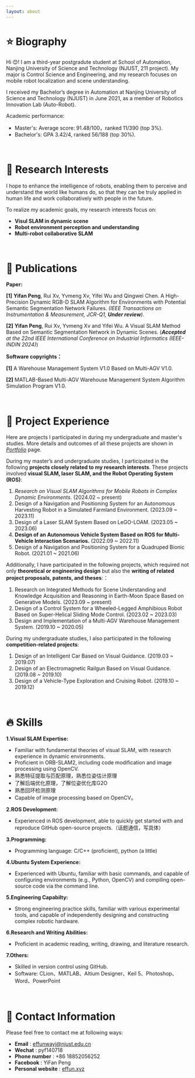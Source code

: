 ```yaml
---
layout: about 
---
```


# &#11088; Biography
Hi &#128522;! I am a third-year postgradute student at School of Automation, Nanjing University of Science and Technology (NJUST, 211 project).
My major is Control Science and Engineering, and my research focuses on mobile robot localization and scene understanding.

I received my Bachelor’s degree in Automation at Nanjing University of Science and Technology (NJUST) in June 2021, as a member of Robotics Innovation Lab (Auto-Robot). 

Academic performance:

* Master's: Average score: 91.48/100，ranked 11/390 (top 3%).
* Bachelor's: GPA 3.42/4, ranked 56/188 (top 30%).

<br/>

# &#128640; Research Interests
I hope to enhance the intelligence of robots, enabling them to perceive and understand the world like humans do, so that they can be truly applied in human life and work collaboratively with people in the future. 

To realize my academic goals, my research interests focus on:

* **Visul SLAM in dynamic scene**
* **Robot environment perception and understanding**
* **Multi-robot collaborative SLAM**

<br/>

# &#128220; Publications

**Paper:**

<strong>[1]</strong> **Yifan Peng**, Rui Xv, Yvmeng Xv, Yifei Wu and Qingwei Chen. A High-Precision Dynamic RGB-D SLAM Algorithm for Environments with Potential Semantic Segmentation Network Failures. *(IEEE Transactions on Instrumentation & Measurement, JCR-Q1, **Under review**).*

<strong>[2]</strong> **Yifan Peng**, Rui Xv, Yvmeng Xv and Yifei Wu. A Visual SLAM Method Based on Semantic Segmentation Network in Dynamic Scenes. (***Accepted** at the 22nd IEEE International Conference on Industrial Informatics (IEEE-INDIN 2024)*)

**Software copyrights：**

<strong>[1]</strong> A Warehouse Management System V1.0 Based on Multi-AGV V1.0.

<strong>[2]</strong> MATLAB-Based Multi-AGV Warehouse Management System Algorithm Simulation Program V1.0.

<br/>

# &#128225; Project Experience

Here are projects I participated in during my undergraduate and master's studies. More details and outcomes of all these projects are shown in [*Portfolio*](https://effun.xyz/portfolio/) page.

During my master’s and undergraduate studies, I participated in the following **projects closely related to my research interests**. These projects involved **visual SLAM, laser SLAM, and the Robot Operating System (ROS)**:

1. *Research on Visual SLAM Algorithms for Mobile Robots in Complex Dynamic Environments.* (2024.02 ~ present)
2. Design of a Navigation and Positioning System for an Autonomous Harvesting Robot in a Simulated Farmland Environment. (2023.09 ~ 2023.11)
3. Design of a Laser SLAM System Based on LeGO-LOAM. (2023.05 ~ 2023.06)
4. **Design of an Autonomous Vehicle System Based on ROS for Multi-Vehicle Interaction Scenarios.** (2022.09 ~ 2022.11)
5. Design of a Navigation and Positioning System for a Quadruped Bionic Robot. (2021.01 ~ 2021.06)

Additionally, I have participated in the following projects, which required not only **theoretical or engineering design** but also the **writing of related project proposals, patents, and theses**:：

1. Research on Integrated Methods for Scene Understanding and Knowledge Acquisition and Reasoning in Earth-Moon Space Based on Generative Models. (2023.09 ~ present)
2. Design of a Control System for a Wheeled-Legged Amphibious Robot Based on Super-Helical Sliding Mode Control. (2023.02 ~ 2023.03)
3. Design and Implementation of a Multi-AGV Warehouse Management System. (2019.10 ~ 2020.05)

During my undergraduate studies, I also participated in the following **competition-related projects**:

1. Design of an Intelligent Car Based on Visual Guidance. (2019.03 ~ 2019.07)
2. Design of an Electromagnetic Railgun Based on Visual Guidance. (2019.08 ~ 2019.10)
3. Design of a Vehicle-Type Exploration and Cruising Robot. (2019.10 ~ 2019.12)

<br/>

# &#128293; Skills
**1.Visual SLAM Expertise:**
* Familiar with fundamental theories of visual SLAM, with research experience in dynamic environments.
* Proficient in ORB-SLAM2, including code modification and image processing using OpenCV.
* 熟悉特征提取与匹配原理，熟悉位姿估计原理
* 了解后端优化原理，了解位姿优化库G2O
* 熟悉回环检测原理
* Capable of image processing based on OpenCV。

**2.ROS Development:**
* Experienced in ROS development, able to quickly get started with and reproduce GitHub open-source projects.（话题通信，写具体）

**3.Programming:**
* Programming language: C/C++ (proficient), python (a little)

**4.Ubuntu System Experience:**
* Experienced with Ubuntu, familiar with basic commands, and capable of configuring environments (e.g., Python, OpenCV) and compiling open-source code via the command line.

**5.Engineering Capabilty:**
* Strong engineering practice skills, familiar with various experimental tools, and capable of independently designing and constructing complex robotic hardware.

**6.Research and Writing Abilities:**
* Proficient in academic reading, writing, drawing, and literature research.

**7.Others:**
* Skilled in version control using GitHub. 
* Software: CLion、MATLAB、Altium Designer、Keil 5、Photoshop、Word、PowerPoint

<br/>

# &#128231; Contact Information
Please feel free to contact me at following ways:

* **Email** : effunwayj@njust.edu.cn
* **Wechat** : pyf140718
* **Phone number** : +86 18852056252
* **Facebook** : YiFan Peng 
* **Personal website** : [effun.xyz](https://effun.xyz)
